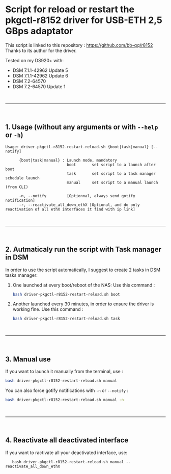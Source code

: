 # Script for reload or restart the pkgctl-r8152 driver for USB-ETH 2,5 GBps adaptator

This script is linked to this repository : <https://github.com/bb-qq/r8152>
Thanks to its author for the driver.

Tested on my DS920+ with:
  - DSM 7.1.1-42962 Update 5
  - DSM 7.1.1-42962 Update 6
  - DSM 7.2-64570
  - DSM 7.2-64570 Update 1

<br>

------------

<br>

## 1. Usage (without any arguments or with `--help` or `-h`)

```
Usage: driver-pkgctl-r8152-restart-reload.sh {boot|task|manual} [--notify]

      {boot|task|manual} : Launch mode, mandatory
                           boot       set script to a launch after boot
                           task       set script to a task manager schedule launch
                           manual     set script to a manual launch (from CLI)

      -n, --notify         [Optionnal, always send gotify notification]
      -r, --reactivate_all_down_ethX [Optional, and do only reactivation of all ethX interfaces it find with ip link]
```

<br>

------------

<br>

## 2. Autmaticaly run the script with Task manager in DSM

In order to use the script automatically, I suggest to create 2 tasks in DSM tasks manager:

1. One launched at every boot/reboot of the NAS:
   Use this command :

   ```bash
   bash driver-pkgctl-r8152-restart-reload.sh boot
   ```

2. Another launched every 30 minutes, in order to ensure the driver is working fine.
   Use this command :

   ```bash
   bash driver-pkgctl-r8152-restart-reload.sh task
   ```

<br>

------------

<br>

## 3. Manual use

If you want to launch it manually from the terminal, use :
```bash
bash driver-pkgctl-r8152-restart-reload.sh manual
```

You can also force gotify notifications with `-n` or `--notify` :
```bash
bash driver-pkgctl-r8152-restart-reload.sh manual -n
```

<br>

------------

<br>

## 4. Reactivate all deactivated interface

If you want to ractivate all your deactivated interface, use:
```shell
   bash driver-pkgctl-r8152-restart-reload.sh manual --reactivate_all_down_ethX
```